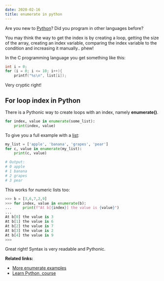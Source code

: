 ```yaml
---
date: 2020-02-16
title: enumerate in python
---
```

Are you new to <a href="https://python.org">Python</a>? Did you program in other languages before?

You may think the way to get the index is by creating a loop, getting the size of the array, creating an index variable, comparing the index variable to the condition and increasing it manually.. phew!

In the C programming language you get something like this:

```c
int i = 0;
for (i = 0; i <= 10; i++){
    printf("%s\n", list[i]);
```

Very cryptic right! 

## For loop index in Python

There is a Pythonic way to create loops with an index, namely **enumerate()**.

```python
for index, value in enumerate(some_list):
    print(index, value)
```

To give you a full example with a <a href="https://pythonbasics.org/list/">list</a>:

```python
my_list = ['apple', 'banana', 'grapes', 'pear']
for c, value in enumerate(my_list):
    print(c, value)

# Output:
# 0 apple
# 1 banana
# 2 grapes
# 3 pear
```
This works for numeric lists too:

```python
>>> b = [3,6,7,2,9]
>>> for index, value in enumerate(b):
...     print(f"At b[{index}] the value is {value}")
... 
At b[0] the value is 3
At b[1] the value is 6
At b[2] the value is 7
At b[3] the value is 2
At b[4] the value is 9
>>>
```

Great right! Syntax is very readable and Pythonic. 

**Related links:**
* <a href="https://pythonbasics.org/enumerate/">More enumerate examples</a>
* <a href="https://gum.co/dcsp">Learn Python, course</a>

